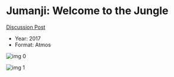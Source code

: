 # Jumanji: Welcome to the Jungle

[Discussion Post](https://www.avsforum.com/threads/bass-eq-for-filtered-movies.2995212/post-56737678)

* Year: 2017
* Format: Atmos

![img 0](https://i.imgur.com/0TUQCo1.jpg)

![img 1](https://i.imgur.com/KdNQw2r.png)

